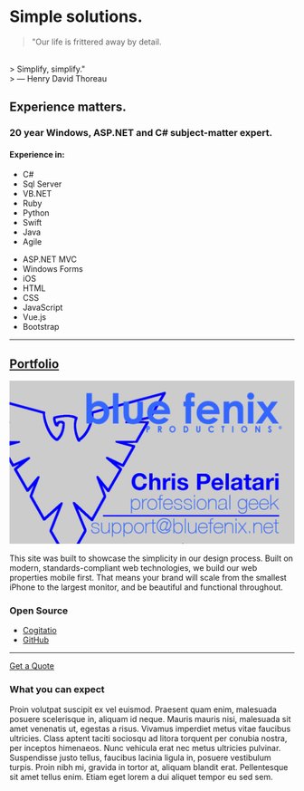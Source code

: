 # Simple solutions.
> "Our life is frittered away by detail.
<br/> 
> Simplify, simplify."
<br/>
> ― Henry David Thoreau

## Experience matters.

### 20 year Windows, ASP.NET and C# subject-matter expert. 

#### Experience in:

<div class="row">
  <div class="col-sm">
    <ul>
      <li class="pt-1"><i class="fas fa-hashtag"></i> C#</li>
      <li class="pt-1"><i class="fas fa-database"></i> Sql Server</li>
      <li class="pt-1"><i class="fas fa-laptop-code"></i> VB.NET</li>
      <li class="pt-1"><i class="far fa-gem"></i> Ruby</li>
      <li class="pt-1"><i class="fab fa-python"></i> Python</li>
      <li class="pt-1"><i class="fab fa-swift"></i> Swift</li>
      <li class="pt-1"><i class="fab fa-java"></i> Java</li>
      <li class="pt-1"><i class="fas fa-code-branch"></i> Agile</li>
    </ul>
  </div>
  <div class="col-sm">
    <ul>
      <li class="pt-1"><i class="far fa-file-code"></i> ASP.NET MVC</li>
      <li class="pt-1"><i class="fab fa-windows"></i> Windows Forms</li>
      <li class="pt-1"><i class="fab fa-apple"></i> iOS</li>
      <li class="pt-1"><i class="fab fa-html5"></i> HTML</li>
      <li class="pt-1"><i class="fab fa-css3-alt"></i> CSS</li>
      <li class="pt-1"><i class="fab fa-js-square"></i> JavaScript</li>
      <li class="pt-1"><i class="fab fa-vuejs"></i> Vue.js</li>
      <li class="pt-1"><i class="fab fa-bootstrap"></i> Bootstrap</li>
    </ul>    
  </div>
</div>

---

## [Portfolio](/portfolio)

![blue fenix](/assets/images/businesscard.png)

This site was built to showcase the simplicity in our design process. Built on modern, standards-compliant web technologies, we build our web properties mobile first. That means your brand will scale from the smallest iPhone to the largest monitor, and be beautiful and functional throughout.

### Open Source

- <i class="fab fa-github"></i> [Cogitatio](https://github.com/ChrisPelatari/Cogitatio)
- <i class="fab fa-github"></i> [GitHub](https://github.com/ChrisPelatari)

---
<a href="mailto:support@bluefenix.net?subject=Quote" class="btn btn-primary btn-lg btn-block">Get a Quote</a>

### What you can expect

Proin volutpat suscipit ex vel euismod. Praesent quam enim, malesuada posuere scelerisque in, aliquam id neque. Mauris mauris nisi, malesuada sit amet venenatis ut, egestas a risus. Vivamus imperdiet metus vitae faucibus ultricies. Class aptent taciti sociosqu ad litora torquent per conubia nostra, per inceptos himenaeos. Nunc vehicula erat nec metus ultricies pulvinar. Suspendisse justo tellus, faucibus lacinia ligula in, posuere vestibulum turpis. Proin nibh mi, gravida in tortor at, aliquam blandit erat. Pellentesque sit amet tellus enim. Etiam eget lorem a dui aliquet tempor eu sed sem.
